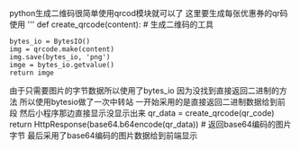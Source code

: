 python生成二维码很简单使用qrcod模块就可以了
这里要生成每张优惠券的qr码使用
'''
def create_qrcode(content):  # 生成二维码的工具

    bytes_io = BytesIO()
    img = qrcode.make(content)
    img.save(bytes_io, 'png')
    imge = bytes_io.getvalue()
    return imge
由于只需要图片的字节数据所以使用了bytes_io 因为没找到直接返回二进制的方法
所以使用bytesio做了一次中转站
一开始采用的是直接返回二进制数据给到前段 
然后小程序那边直接显示没显示出来
qr_data = create_qrcode(qr_code)
        return HttpResponse(base64.b64encode(qr_data))  # 返回base64编码的图片字节
最后采用了base64编码的图片数据给到前端显示
